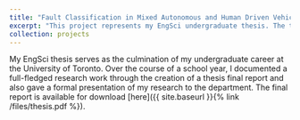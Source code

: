 ```yaml
---
title: "Fault Classification in Mixed Autonomous and Human Driven Vehicles"
excerpt: "This project represents my EngSci undergraduate thesis. The thesis runs parallel to the paper submitted to ICRA2023, but with the addition of additional benchmark models, more rigorous performance validation, and a new set of experimental results."
collection: projects
---
```

My EngSci thesis serves as the culmination of my undergraduate career at the University of Toronto. Over the course of a school year, I documented a full-fledged research work through the creation of a thesis final report and also gave a formal presentation of my research to the department. The final report is available for download [here]({{ site.baseurl }}{% link /files/thesis.pdf %}).